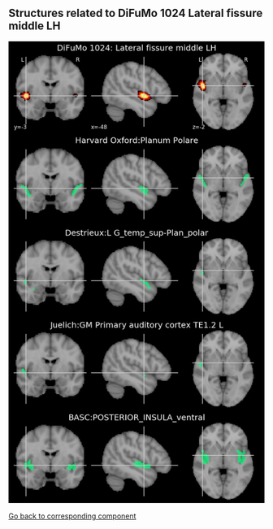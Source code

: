 


## Structures related to DiFuMo 1024 Lateral fissure middle LH

![500](500.jpg "Structures related to DiFuMo 1024 Lateral fissure middle LH")

[Go back to corresponding component](https://parietal-inria.github.io/DiFuMo/1024/html/500.html)